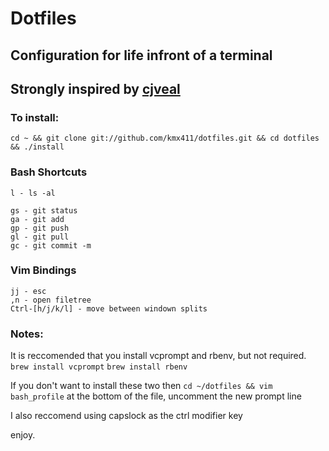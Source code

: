 # Dotfiles 
## Configuration for life infront of a terminal 
## Strongly inspired by [cjveal](https://github.com/cjhveal/dotfiles)

### To install: 
`cd ~ && git clone git://github.com/kmx411/dotfiles.git && cd dotfiles && ./install`

### Bash Shortcuts
    l - ls -al

    gs - git status
    ga - git add
    gp - git push
    gl - git pull
    gc - git commit -m

### Vim Bindings
    jj - esc
    ,n - open filetree
    Ctrl-[h/j/k/l] - move between windown splits


### Notes:
It is reccomended that you install vcprompt and rbenv, but not required.
`brew install vcprompt`
`brew install rbenv`

If you don't want to install these two then 
`cd ~/dotfiles && vim bash_profile`
at the bottom of the file, uncomment the new prompt line

I also reccomend using capslock as the ctrl modifier key

enjoy.
